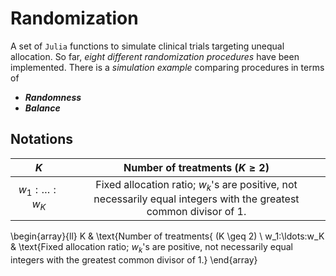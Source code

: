 # Randomization

A set of `Julia` functions to simulate clinical trials targeting unequal allocation. 
So far, _eight different randomization procedures_ have been implemented.
There is a _simulation example_ comparing procedures in terms of

- _**Randomness**_
- _**Balance**_


## Notations

|$K$              | Number of treatments ($K \geq 2$)                                                                                  |
|:---------------:|:------------------------------------------------------------------------------------------------------------------:|
|$w_1:\ldots:w_K$ | Fixed allocation ratio; $w_k$'s are positive, not necessarily equal integers with the greatest common divisor of 1.|



\begin{array}{ll}
K & \text{Number of treatments{ (K \geq 2) \\ 
w_1:\ldots:w_K & \text{Fixed allocation ratio; $w_k$'s are positive, not necessarily equal integers with the greatest common divisor of 1.}
\end{array}


